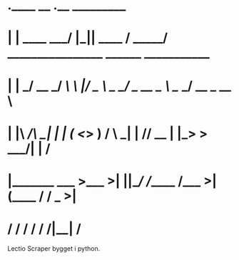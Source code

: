 # .____                  __  .__           _________                                        
# |    |    ____   _____/  |_|__| ____    /   _____/ ________________  ______   ___________ 
# |    |  _/ __ \_/ ___\   __\  |/  _ \   \_____  \_/ ___\_  __ \__  \ \____ \_/ __ \_  __ \
# |    |__\  ___/\  \___|  | |  (  <_> )  /        \  \___|  | \// __ \|  |_> >  ___/|  | \/
# |_______ \___  >\___  >__| |__|\____/  /_______  /\___  >__|  (____  /   __/ \___  >__|   
 #        \/   \/     \/                         \/     \/           \/|__|        \/       
Lectio Scraper bygget i python.
